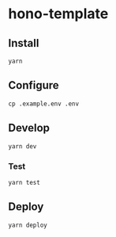 # hono-template

## Install
```
yarn
```

## Configure
```
cp .example.env .env
```

## Develop
```
yarn dev
```

### Test
```
yarn test
```

## Deploy
```
yarn deploy
```
